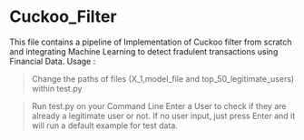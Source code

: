 # Cuckoo_Filter
This file contains a pipeline of Implementation of Cuckoo filter from scratch and integrating Machine Learning to detect fradulent transactions using Financial Data.
Usage :
> Change the paths of files (X_1,model_file and top_50_legitimate_users) within test.py

> Run test.py on your Command Line
> Enter a User to check if they are already a legitimate user or not.
> If no user input, just press Enter and it will run a default example for test data.
 
